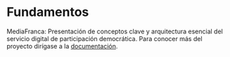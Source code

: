 Fundamentos
===========

MediaFranca: Presentación de conceptos clave y arquitectura esencial del servicio digital de participación democrática.
Para conocer más del proyecto dirígase a la [documentación](http://wiki.ead.pucv.cl/index.php/MediaFranca).
